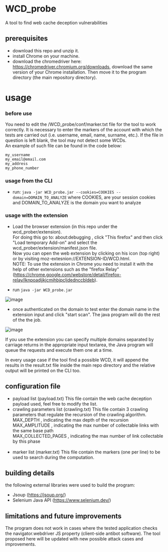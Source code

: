 # WCD_probe

A tool to find web cache deception vulnerabilities


## prerequisites

 - download this repo and unzip it.
 - install Chrome on your machine.
 - download the chromedriver here: https://chromedriver.chromium.org/downloads, download the same version of your Chrome installation. Then move it to the program directory (the main repository directory).
 

# usage

### before use

You need to edit the /WCD_probe/conf/marker.txt file for the tool to work correctly. It is necessary to enter the markers of the account with which the tests are carried out (i.e. username, email, name, surname, etc.). If the file in question is left blank, the tool may not detect some WCDs.
 <br/>An example of such file can be found in the code below:

```
my_username
my_email@email.com
my_address
my_phone_number
```

### usage from the CLI

 - run: `java -jar WCD_probe.jar --cookies=COOKIES --domain=DOMAIN_TO_ANALYZE`
   where COOKIES, are your session cookies and DOMAIN_TO_ANALYZE is the domain you want to analyze
   
   
 
### usage with the extension

 - Load the browser extension (in this repo under the wcd_prober/extension).
 <br/> For doing this go to: about:debugging , click "This firefox" and then click "Load temporary Add-on" and select the wcd_prober/extension/manifest.json file. <br/>Now you can open the web extension by clicking on his icon (top right) or by visiting moz-extesnion://EXTENSION-ID/WCD.html. <br/>NOTE: To use the extension in Chrome you need to install it with the help of other extensions such as the "firefox Relay" (https://chrome.google.com/webstore/detail/firefox-relay/lknpoadjjkjcmjhbjpcljdednccbldeb).
 
 
 - run `java -jar WCD_probe.jar`
 
 ![image](https://github.com/f-min/WCD_prober/blob/mainx/img/cli.png)
 
 - once authenticated on the domain to test enter the domain name in the extension input and click "start scan". The java program will do the rest of the the job.
 
  ![image](https://github.com/f-min/WCD_prober/blob/mainx/img/screen.png)
  
 
 
If you use the extension you can specify multiple domains separated by carriage returns in the appropriate input textarea, the Java program will queue the requests and execute them one at a time.
 
In every usage case if the tool find a possible WCD, it will append the results in the result.txt file inside the main repo directory and the relative output will be printed on the CLI too.

## configuration file

 - payload list (payload.txt)
   This file contain the web cache deception payload used, feel free to modify the list.<br/>
 - crawling parameters list (crawling.txt)
   This file contain 3 crawling parameters that regulate the recursion of the crawling algorithm.<br/>
   MAX_DEPTH , indicating the max depth of the recursion<br/>
   MAX_AMPLITUDE , indicating the max number of collectable links with the same base path<br/>
   MAX_COLLECTED_PAGES , indicating the max number of link collectable by this phase<br/><br/>
 - marker list (marker.txt)
   This file contain the markers (one per line) to be used to search during the computation.
  
  
## building details

the following external libraries were used to build the program:
  
  - Jsoup (https://jsoup.org/) <br/>
  - Selenium Java API (https://www.selenium.dev/) <br/>
 
 
## limitations and future improvements

The program does not work in cases where the tested application checks the navigator.webdriver JS property (client-side antibot software). The tool proposed here will be updated with new possible attack cases and improvements.




